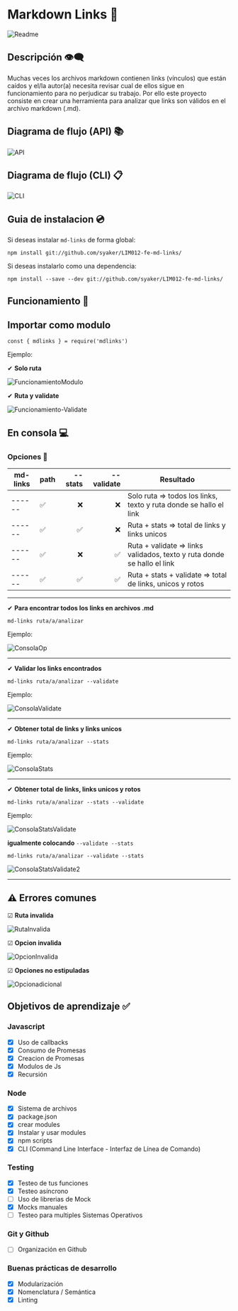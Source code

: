 # Markdown Links 🔗
![Readme](all_images/README-image.png)
## Descripción 👁‍🗨

Muchas veces los archivos markdown contienen links (vínculos) que están caídos y el/la autor(a) necesita revisar cual de ellos sigue en funcionamiento para no perjudicar su trabajo.
Por ello este proyecto consiste en crear una herramienta para analizar que links son válidos en el archivo markdown (.md).

## Diagrama de flujo (API) 📚
![API](all_images/API.png)
## Diagrama de flujo (CLI) 📋
![CLI](all_images/CLI.png)
## **Guia de instalacion** 💿
Si deseas instalar `md-links` de forma global:
~~~
npm install git://github.com/syaker/LIM012-fe-md-links/
~~~

Si deseas instalarlo como una dependencia:

~~~
npm install --save --dev git://github.com/syaker/LIM012-fe-md-links/
~~~

## **Funcionamiento** 🚀

## Importar como modulo

~~~
const { mdlinks } = require('mdlinks')
~~~
Ejemplo:

✔ **Solo ruta**

![FuncionamientoModulo](all_images/fun-md.png)

✔ **Ruta y validate**

![Funcionamiento-Validate](all_images/validate-mod.png)

## En consola 💻

### **Opciones** 📑

|md-links|path|--stats|--validate|Resultado                            |
|------  |----------------|------:|------:   |---								   |
|------  |✅              |❌    |❌        | Solo ruta => todos los links, texto y ruta donde se hallo el link |
|------  |✅              |✅    |❌        | Ruta + stats => total de links y links unicos|
|------  |✅              |❌    |✅        | Ruta + validate => links validados, texto y ruta donde se hallo el link    |
|------  |✅              |✅    |✅        | Ruta + stats + validate => total de links, unicos y rotos|
---
✔ **Para encontrar todos los links en archivos .md**
~~~
md-links ruta/a/analizar
~~~
Ejemplo:

![ConsolaOp](all_images/fun-mod.png)

---

✔ **Validar los links encontrados**
~~~
md-links ruta/a/analizar --validate
~~~
Ejemplo:

![ConsolaValidate](all_images/validate.png)

---

✔ **Obtener total de links y links unicos**
~~~
md-links ruta/a/analizar --stats
~~~
Ejemplo:

![ConsolaStats](all_images/stats.png)

---

✔ **Obtener total de links, links unicos y rotos**
~~~
md-links ruta/a/analizar --stats --validate
~~~
Ejemplo:

![ConsolaStatsValidate](all_images/validate-stats.png)

**igualmente colocando** `--validate --stats`
~~~
md-links ruta/a/analizar --validate --stats
~~~
![ConsolaStatsValidate2](all_images/validate-stats.png)

---

## ⚠ **Errores comunes**

☑ **Ruta invalida**

![RutaInvalida](all_images/ruta-invalida.png)

☑ **Opcion invalida**

![OpcionInvalida](all_images/opcion-invalida.png)

☑ **Opciones no estipuladas**

![Opcionadicional](all_images/opcion-adicional.png)

## Objetivos de aprendizaje ✅

### Javascript
- [x] Uso de callbacks
- [x] Consumo de Promesas
- [x] Creacion de Promesas
- [x] Modulos de Js
- [x] Recursión

### Node
- [x] Sistema de archivos
- [x] package.json
- [x] crear modules
- [x] Instalar y usar modules
- [x] npm scripts
- [x] CLI (Command Line Interface - Interfaz de Línea de Comando)

### Testing
- [x] Testeo de tus funciones
- [x] Testeo asíncrono
- [ ] Uso de librerias de Mock
- [x] Mocks manuales
- [ ] Testeo para multiples Sistemas Operativos

### Git y Github
- [ ] Organización en Github

### Buenas prácticas de desarrollo
- [x] Modularización
- [x] Nomenclatura / Semántica
- [x] Linting
